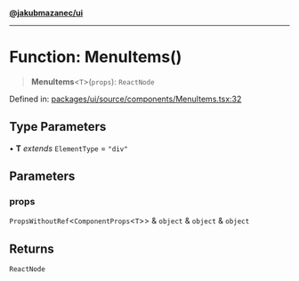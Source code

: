 [**@jakubmazanec/ui**](../README.md)

---

# Function: MenuItems()

> **MenuItems**\<`T`\>(`props`): `ReactNode`

Defined in:
[packages/ui/source/components/MenuItems.tsx:32](https://github.com/jakubmazanec/tools/blob/66e975ab265618dba82f8e4c56654145b7ba4db7/packages/ui/source/components/MenuItems.tsx#L32)

## Type Parameters

• **T** _extends_ `ElementType` = `"div"`

## Parameters

### props

`PropsWithoutRef`\<`ComponentProps`\<`T`\>\> & `object` & `object` & `object`

## Returns

`ReactNode`
